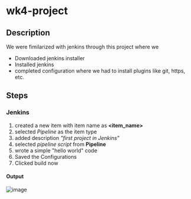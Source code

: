# wk4-project


## Description
We were fimilarized with jenkins through this project where we
- Downloaded jenkins installer
- Installed jenkins
- completed configuration where we had to install plugins like git, https, etc.


## Steps

### Jenkins
1) created a new item with item name as **<item_name>**
2) selected *Pipeline* as the item type
3) added description *"first project in Jenkins"*
4) selected *pipeline script* from **Pipeline**
5) wrote a simple "hello world" code
6) Saved the Configurations
7) Clicked build now

#### Output
  ![image](https://github.com/user-attachments/assets/7f86aee0-a7d3-423c-a203-71413452b3a0)
